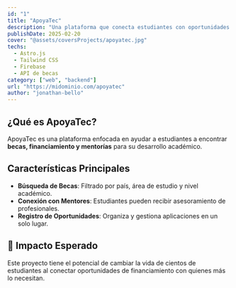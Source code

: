 ```yaml
---
id: "1"
title: "ApoyaTec"
description: "Una plataforma que conecta estudiantes con oportunidades de financiamiento, becas y mentorías para potenciar su desarrollo académico."
publishDate: 2025-02-20
cover: "@assets/coversProjects/apoyatec.jpg"
techs:
  - Astro.js
  - Tailwind CSS
  - Firebase
  - API de becas
category: ["web", "backend"]
url: "https://midominio.com/apoyatec"
author: "jonathan-bello"
---
```


##  ¿Qué es ApoyaTec?

ApoyaTec es una plataforma enfocada en ayudar a estudiantes a encontrar **becas, financiamiento y mentorías** para su desarrollo académico.

## Características Principales

- **Búsqueda de Becas**: Filtrado por país, área de estudio y nivel académico.
- **Conexión con Mentores**: Estudiantes pueden recibir asesoramiento de profesionales.
- **Registro de Oportunidades**: Organiza y gestiona aplicaciones en un solo lugar.

## 🎯 Impacto Esperado

Este proyecto tiene el potencial de cambiar la vida de cientos de estudiantes al conectar oportunidades de financiamiento con quienes más lo necesitan.
